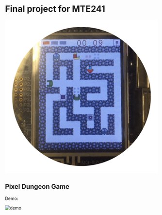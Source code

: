 # Final project for MTE241

![demo](README.assets/proj_pixel.png)

## Pixel Dungeon Game
Demo:

![demo](README.assets/demo.gif)
